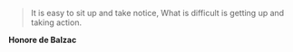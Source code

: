 >It is easy to sit up and take notice, What is difficult is getting up and taking action.

**Honore de Balzac**